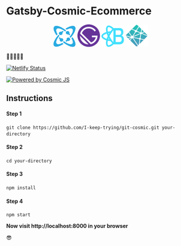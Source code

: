 # Gatsby-Cosmic-Ecommerce

<p align="center">
<img src="./src/images/CosmicJS.png" alt="" width="60">
<a href="https://github.com/gatsbyjs/gatsby/tree/master/packages/gatsby#readme"><img src="./src/images/gatsby-icon.png" alt="" width="60"></a>
<a href="https://react-bootstrap.github.io/"><img src="./src/images/react-bootstrap.png" alt="" width="60"></a>
<a href="https://github.com/netlify/cli"><img src="./src/images/netlify.png" alt="" width="60"></a>

</p>

🎇✨💥💫💮

[![Netlify Status](https://api.netlify.com/api/v1/badges/08dd4780-79db-4304-92cd-fa7475c7bb93/deploy-status)](https://app.netlify.com/sites/keen-sammet-0bba14/deploys)

[![Powered by Cosmic JS](https://cdn.cosmicjs.com/51fe54d0-4f6e-11e9-9f32-8d001da69630-powered-by-cosmicjs.svg)](https://cosmicjs.com/add-bucket?import_bucket=5d66ac462bd1193b139b1f40)

## Instructions

#### Step 1

`git clone https://github.com/I-keep-trying/git-cosmic.git your-directory`

#### Step 2

`cd your-directory`

#### Step 3

`npm install`

#### Step 4

`npm start`

**Now visit http://localhost:8000 in your browser**

😎
